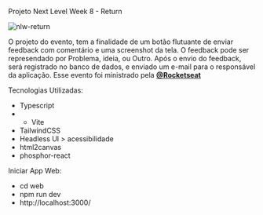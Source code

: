 Projeto Next Level Week 8 - Return

![nlw-return](https://user-images.githubusercontent.com/54412289/167443970-7c464ef7-1457-4db1-a0e3-b2af798787da.png)



O projeto do evento, tem a finalidade de um botão flutuante de enviar feedback com comentário e uma screenshot da tela. 
O feedback pode ser represendado por Problema, ideia, ou Outro. Após o envio do feedback, será registrado no banco de dados, e enviado um e-mail para o responsável da aplicação. 
Esse evento foi ministrado pela **[@Rocketseat](https://github.com/Rocketseat)**



Tecnologias Utilizadas:
* Typescript <br/>
* * Vite<br/>
* TailwindCSS<br/>
* Headless UI > acessibilidade<br/>
* html2canvas<br/>
* phosphor-react<br/>

Iniciar App Web: <br/>
* cd web<br/>
* npm run dev<br/>
* http://localhost:3000/
